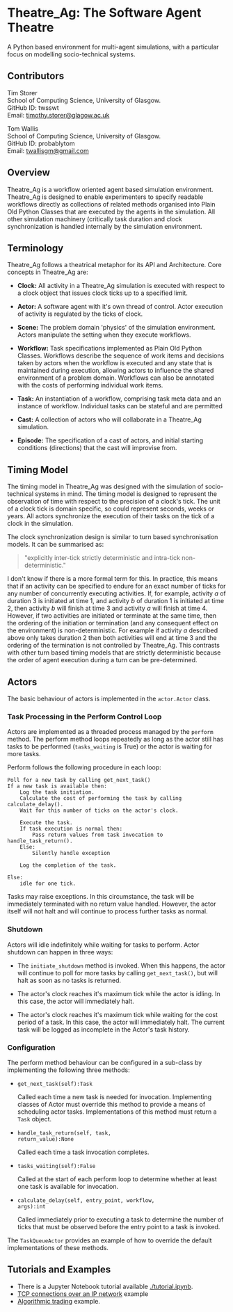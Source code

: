 
# Theatre_Ag: The Software Agent Theatre

A Python based environment for multi-agent simulations, with a particular focus on modelling socio-technical systems.

## Contributors

Tim Storer<br/>
School of Computing Science, University of Glasgow.<br/>
GitHub ID: twsswt<br>
Email: [timothy.storer@glagow.ac.uk](mailto:timothy.storer@glagow.ac.uk)

Tom Wallis<br/>
School of Computing Science, University of Glasgow.<br/>
GitHub ID: probablytom<br>
Email: [twallisgm@gmail.com](mailto:twallisgm@gmail.com)

## Overview

Theatre_Ag is a workflow oriented agent based simulation environment.  Theatre_Ag is designed to enable experimenters to
specify readable workflows directly as collections of related methods organised into Plain Old Python Classes that are
executed by the agents in the simulation.  All other simulation machinery (critically task duration and clock
synchronization is handled internally by the simulation environment.

## Terminology

Theatre_Ag follows a theatrical metaphor for its API and Architecture.  Core concepts in Theatre_Ag are:

 * **Clock:** All activity in a Theatre_Ag simulation is executed with respect to a clock object that issues clock ticks
   up to a specified limit.

 * **Actor:** A software agent with it's own thread of control.  Actor execution of activity is regulated by the ticks of
   clock.

 * **Scene:** The problem domain 'physics' of the simulation environment.  Actors manipulate the setting when
   they execute workflows.

 * **Workflow:** Task specifications implemented as Plain Old Python Classes.  Workflows describe the sequence of work
   items
   and decisions taken by actors when the workflow is executed and any state that is maintained during execution,
   allowing actors to influence the shared environment of a problem domain.
   Workflows can also be annotated with the costs of performing individual work items.

 * **Task:** An instantiation of a workflow, comprising task meta data and an instance of workflow.  Individual tasks can
   be stateful and are permitted

 * **Cast:** A collection of actors who will collaborate in a Theatre_Ag simulation.

 * **Episode:** The specification of a cast of actors, and initial starting conditions (directions) that the cast will
   improvise from.

## Timing Model

The timing model in Theatre_Ag was designed with the simulation of socio-technical systems in mind. The timing model is
designed to represent the observation of time with respect to the precision of a clock's tick.  The unit of a clock tick
is domain specific, so could represent seconds, weeks or years. All actors synchronize the execution of their tasks on
the tick of a clock in the simulation.

The clock synchronization design is similar to turn based synchronisation models. It can be summarised as:

> "explicitly inter-tick strictly deterministic and intra-tick non-deterministic."

I don't know if there is a more formal term for this. In practice, this means that if an activity
can be specified to endure for an exact number of ticks for any number of concurrently executing activities.  If, for
example, activity *a* of duration 3 is initiated at time 1, and activity *b* of duration 1 is initiated at time 2,
then  activity *b* will finish at time 3 and activity *a* will finish at time 4.  However, if two activities are
initiated or terminate at the same time, then the ordering of the initiation or
termination (and any consequent effect on the environment) is non-deterministic.  For example if activity *a* described
above only takes duration 2 then both activities will end at time 3 and the ordering of the termination is not
controlled by Theatre_Ag.  This contrasts with other turn based timing models that are strictly deterministic because
the order of agent execution during a turn can be pre-determined.

## Actors

The basic behaviour of actors is implemented in the <code>actor.Actor</code> class.

### Task Processing in the Perform Control Loop

Actors are implemented as a threaded process managed by the <code>perform</code> method. The perform method loops
repeatedly as long as the actor still has tasks to be performed (<code>tasks_waiting</code> is True) or the actor is
waiting for more tasks.

Perform follows the following procedure in each loop:

    Poll for a new task by calling get_next_task()
    If a new task is available then:
        Log the task initiation.
        Calculate the cost of performing the task by calling calculate_delay().
        Wait for this number of ticks on the actor's clock.

        Execute the task.
        If task execution is normal then:
            Pass return values from task invocation to handle_task_return().
        Else:
            Silently handle exception

        Log the completion of the task.

    Else:
        idle for one tick.

Tasks may raise exceptions.  In this circumstance, the task will be immediately terminated with no return value handled.
However, the actor itself will not halt and will continue to process further tasks as normal.

### Shutdown

Actors will idle indefinitely while waiting for tasks to perform. Actor shutdown can happen in three ways:

 * The <code>initiate_shutdown</code> method is invoked.  When this happens, the actor will continue to poll for more
   tasks by calling  <code>get_next_task()</code>, but will halt as soon as no tasks is returned.

 * The actor's clock reaches it's maximum tick while the actor is idling.  In this case, the actor will immediately
   halt.

 * The actor's clock reaches it's maximum tick while waiting for the cost period of a task. In this case, the actor
   will immediately halt.  The current task will be logged as incomplete in the Actor's task history.

### Configuration

The perform method behaviour can be configured in a sub-class by implementing the following three methods:

 * <code>get_next_task(self):Task</code>

   Called each time a new task is needed for invocation.  Implementing classes of Actor must override this method to
   provide a means of scheduling actor tasks.  Implementations of this method must return a <code>Task</code> object.

 * <code>handle_task_return(self, task, return_value):None</code>

   Called each time a task invocation completes.

 * <code>tasks_waiting(self):False</code>

   Called at the start of each perform loop to determine whether at least one task is available for invocation.

 * <code>calculate_delay(self, entry_point, workflow, args):int</code>

   Called immediately prior to executing a task to determine the number of ticks that must be observed before the
   entry point to a task is invoked.

The <code>TaskQueueActor</code> provides an example of how to override the default implementations of these methods.

## Tutorials and Examples

 * There is a Jupyter Notebook tutorial available [./tutorial.ipynb](./tutorial.ipynb).
 * [TCP connections over an IP network](https://github.com/twsswt/theatre_tcp_ip) example
 * [Algorithmic trading](https://github.com/twsswt/pyagora) example.
